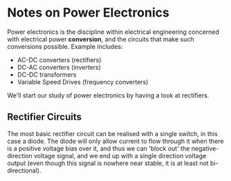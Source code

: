 # Notes on Power Electronics

Power electronics is the discipline within electrical engineering concerned with electrical power **conversion**, and the circuits that make such conversions possible.
Example includes:

-   AC-DC converters (rectifiers)
-   DC-AC converters (inverters)
-   DC-DC transformers
-   Variable Speed Drives (frequency converters)

We'll start our study of power electronics by having a look at rectifiers.

## Rectifier Circuits

The most basic rectifier circuit can be realised with a single switch, in this case a diode.
The diode will only allow current to flow through it when there is a positive voltage bias over it, and thus we can 'block out' the negative-direction voltage signal, and we end up with a single direction voltage output (even though this signal is nowhere near stable, it is at least not bi-directional).
